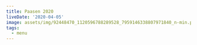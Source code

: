 ```yaml
---
title: Paasen 2020
liveDate: '2020-04-05'
image: assets/img/92448470_1120596788289528_7959146338807971840_n-min.png
tags:
  - menu
---
```

